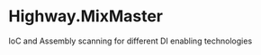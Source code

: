Highway.MixMaster
=================

IoC and Assembly scanning for different DI enabling technologies
